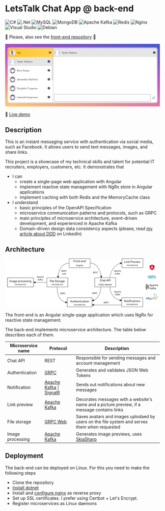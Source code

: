 # LetsTalk Chat App @ back-end
![C#](https://img.shields.io/badge/c%23-%23239120.svg?style=for-the-badge&logo=c-sharp&logoColor=white)
![.Net](https://img.shields.io/badge/.NET-5C2D91?style=for-the-badge&logo=.net&logoColor=white)
![MySQL](https://img.shields.io/badge/mysql-%2300f.svg?style=for-the-badge&logo=mysql&logoColor=white)
![MongoDB](https://img.shields.io/badge/MongoDB-00684A?style=for-the-badge&logo=mongodb&logoColor=white)
![Apache Kafka](https://img.shields.io/badge/Apache%20Kafka-000?style=for-the-badge&logo=apachekafka)
![Redis](https://img.shields.io/badge/Redis-D82C20?style=for-the-badge&logo=redis&logoColor=white)
![Nginx](https://img.shields.io/badge/nginx-%23009639.svg?style=for-the-badge&logo=nginx&logoColor=white)
![Visual Studio](https://img.shields.io/badge/Visual%20Studio-5C2D91.svg?style=for-the-badge&logo=visual-studio&logoColor=white)
![Debian](https://img.shields.io/badge/Debian-A3002E?style=for-the-badge&logo=debian&logoColor=white)

🔔 Please, also see the [front-end repository](https://github.com/evgenii-petukhov/LetsTalk.Angular.App) 🙏

![scheme](demo.gif)

🔴 [Live demo](https://chat.epetukhov.cyou/)
## Description
This is an instant messaging service with authentication via social media, such as Facebook. It allows users to send text messages, images, and share links. 

This project is a showcase of my technical skills and talent for potential IT recruiters, employers, customers, etc. It demonstrates that
* I can
  * create a single-page web application with Angular
  * implement reactive state management with NgRx store in Angular applications
  * implement caching with both Redis and the MemoryCache class
* I understand
  * basic principles of the OpenAPI Specification
  * microservice communication patterns and protocols, such as GRPC
  * main principles of microservice architecture, event-driven development, and experienced in Apache Kafka
  * Domain-driven design data consistency aspects (please, read [my article about DDD](https://www.linkedin.com/pulse/how-i-practiced-ddd-principles-ignoring-them-evgenii-petukhov/) on LinkedIn)
## Architecture
![scheme](scheme-compressed.svg)

The front-end is an Angular single-page application which uses NgRx for reactive state management.

The back-end implements microservice architecture. The table below describes each of them.

| Microservice name | Protocol | Description |
| ----------- | ----------- | ----------- |
| Chat API | REST | Responsible for sending messages and account management |
| Authentication | [GRPC](https://github.com/grpc/grpc) | Generates and validates JSON Web Tokens |
| Notification | [Apache Kafka](https://github.com/apache/kafka) &#124; [SignalR](https://github.com/SignalR/SignalR) | Sends out notifications about new messages |
| Link preview | [Apache Kafka](https://github.com/apache/kafka) | Decorates messages with a website's name and a picture preview, if a message contains links |
| File storage | [GRPC Web](https://github.com/grpc/grpc-web) | Saves avatars and images uplodaed by users on the file system and serves them when requested |
| Image processing | [Apache Kafka](https://github.com/apache/kafka) | Generates image previews, uses [SkiaSharp](https://github.com/mono/SkiaSharp) |
## Deployment
The back-end can be deployed on Linux. For this you need to make the following steps
* Clone the repository
* [Install dotnet](https://learn.microsoft.com/en-us/dotnet/core/install/linux-ubuntu)
* Install and [configure nginx](https://learn.microsoft.com/en-us/aspnet/core/host-and-deploy/linux-nginx?view=aspnetcore-7.0&tabs=linux-ubuntu) as reverse proxy
* Set up SSL certificates. I prefer using Certbot + Let's Encrypt.
* Register microservices as Linux daemons